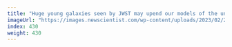```yaml
---
title: "Huge young galaxies seen by JWST may upend our models of the universe"
imageUrl: "https://images.newscientist.com/wp-content/uploads/2023/02/22150448/SEI_145339594.jpg?width=600"
index: 430
weight: 430
---
```

